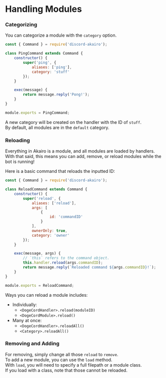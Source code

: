 # Handling Modules

### Categorizing

You can categorize a module with the `category` option.  

```js
const { Command } = require('discord-akairo');

class PingCommand extends Command {
    constructor() {
        super('ping', {
            aliases: ['ping'],
            category: 'stuff'
        });
    }

    exec(message) {
        return message.reply('Pong!');
    }
}

module.exports = PingCommand;
```

A new category will be created on the handler with the ID of `stuff`.  
By default, all modules are in the `default` category.  

### Reloading

Everything in Akairo is a module, and all modules are loaded by handlers.  
With that said, this means you can add, remove, or reload modules while the bot is running!  

Here is a basic command that reloads the inputted ID:  

```js
const { Command } = require('discord-akairo');

class ReloadCommand extends Command {
    constructor() {
        super('reload', {
            aliases: ['reload'],
            args: [
                {
                    id: 'commandID'
                }
            ],
            ownerOnly: true,
            category: 'owner'
        });
    }

    exec(message, args) {
        // `this` refers to the command object.
        this.handler.reload(args.commandID);
        return message.reply(`Reloaded command ${args.commandID}!`);
    }
}

module.exports = ReloadCommand;
```

Ways you can reload a module includes:  

- Individually:
    - `<DogeCordHandler>.reload(moduleID)`
    - `<DogeCordModule>.reload()`
- Many at once:
    - `<DogeCordHandler>.reloadAll()`
    - `<Category>.reloadAll()`

### Removing and Adding

For removing, simply change all those `reload` to `remove`.  
To add a new module, you can use the `load` method.  
With `load`, you will need to specify a full filepath or a module class.  
If you load with a class, note that those cannot be reloaded.  
